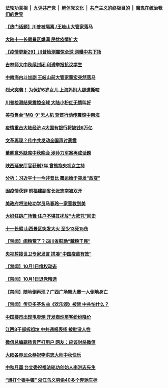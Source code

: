 

####  [法轮功真相](../../../../basic/blob/master/README.md?t=10022202) &nbsp;|&nbsp; [九评共产党](../../../../9ping.md/blob/master/README.md?t=10022202) &nbsp;|&nbsp; [解体党文化](../../../../jtdwh.md/blob/master/README.md?t=10022202)  &nbsp;|&nbsp; [共产主义的终极目的](../../../../gczydzjmd.md/blob/master/README.md?t=10022202) &nbsp;|&nbsp; [魔鬼在统治我们的世界](../../../../mgztzwmdsj.md/blob/master/README.md?t=10022202) 

#### [【热门话题】川普被隔离 /王岐山大管家落马](../pages/prog204/a102954250.md?t=10022202) 

#### [大陆十一长假景区爆满 民忧疫情扩大](../pages/prog204/a102954240.md?t=10022202) 

#### [【疫情更新29】川普检测震惊全球 网曝中共下场](../pages/prog204/a102944962.md?t=10022202) 

#### [吉林师大中秋续封闭 利诱举报抗议学生](../pages/prog204/a102954234.md?t=10022202) 

#### [中南海内斗加剧 王岐山前大管家董宏突然落马](../pages/prog204/a102954198.md?t=10022202) 

#### [烈犬突袭！ 为保护6岁女儿 上海妈妈大腿遭撕咬](../pages/prog204/a102954161.md?t=10022202) 

#### [川普检测结果震惊全球 大陆小粉红无情叫好](../pages/prog204/a102954141.md?t=10022202) 

#### [美将售台“MQ-9”无人机 斩首行动传震惊中南海](../pages/prog204/a102954124.md?t=10022202) 

#### [疫情重击大陆经济 4大国有银行将缺钱6万亿](../pages/prog204/a102954120.md?t=10022202) 

#### [文革再现？传中共发动全国声讨蔡霞](../pages/prog204/a102954106.md?t=10022202) 

#### [董卿意外缺席中秋晚会 涉孙力军案再成话题](../pages/prog204/a102954071.md?t=10022202) 

#### [陕西延安厅官获刑7年 曾熊抱央视女主持](../pages/prog204/a102954065.md?t=10022202) 

#### [分析：习近平十一今非昔比 霉运始于突发“政变”](../pages/prog204/a102954021.md?t=10022202) 

#### [因疫情获罪 前福建副省长张志南被双开](../pages/prog204/a102953344.md?t=10022202) 

#### [美政府将法轮功学员马春玲一家营救到美](../pages/prog204/a102953959.md?t=10022202) 

#### [大妈狂跳广场舞 住户不堪其扰放“大悲咒”回击](../pages/prog204/a102953357.md?t=10022202) 

#### [十一长假 山西景区突发大火 至少13死15伤](../pages/prog204/a102953920.md?t=10022202) 

#### [【禁闻】闹粮荒了？四川省鼓励“藏粮于民”](../pages/prog204/a102953787.md?t=10022202) 


#### [央视剪接世卫专家发言 拼凑“中国疫苗有效”](../pages/prog204/a102953721.md?t=10022202) 

#### [【禁闻】10月1日维权动态](../pages/prog204/a102953828.md?t=10022202) 

#### [【禁闻】10月1日退党精选](../pages/prog204/a102953830.md?t=10022202) 

#### [【禁闻】随地倒再现？广西广场舞大赛一人倒地身亡](../pages/prog204/a102953823.md?t=10022202) 

#### [【禁闻】传贝多芬名曲《欢乐颂》被禁 中共怕什么？](../pages/prog204/a102953820.md?t=10022202) 

#### [中国楼市出现甩卖潮 开发商炒房客纷纷降价](../pages/prog204/a102953660.md?t=10022202) 

#### [江西8干部拆祖坟 中共通报表扬 被批没人性](../pages/prog204/a102953464.md?t=10022202) 

#### [微信总编辑扬言严打用户 网友：应该封杀微信](../pages/prog204/a102953456.md?t=10022202) 

#### [大陆各界民众恭祝李洪志大师中秋快乐](../pages/prog204/a102953397.md?t=10022202) 

#### [中秋月圆 台立委祝福法轮功创始人李洪志先生](../pages/prog204/a102953381.md?t=10022202) 

#### [“想打个银手镯” 浙江乌义男偷40多个奔驰车标](../pages/prog204/a102953366.md?t=10022202) 

